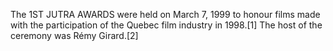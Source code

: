 The 1ST JUTRA AWARDS were held on March 7, 1999 to honour films made with the participation of the Quebec film industry in 1998.[1] The host of the ceremony was Rémy Girard.[2]
